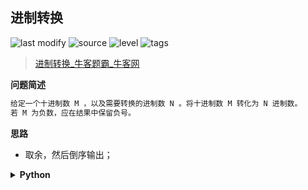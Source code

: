 ## 进制转换
<!--START_SECTION:badge-->

![last modify](https://img.shields.io/static/v1?label=last%20modify&message=2022-10-14%2000%3A39%3A24&color=yellowgreen&style=flat-square)
![source](https://img.shields.io/static/v1?label=source&message=%E7%89%9B%E5%AE%A2&color=green&style=flat-square)
![level](https://img.shields.io/static/v1?label=level&message=%E7%AE%80%E5%8D%95&color=yellow&style=flat-square)
![tags](https://img.shields.io/static/v1?label=tags&message=%E6%95%B0%E5%AD%A6&color=orange&style=flat-square)

<!--END_SECTION:badge-->
<!--info
tags: [数学]
source: 牛客
level: 简单
number: '0112'
name: 进制转换
companies: []
-->

> [进制转换_牛客题霸_牛客网](https://www.nowcoder.com/practice/2cc32b88fff94d7e8fd458b8c7b25ec1)

<summary><b>问题简述</b></summary>

```txt
给定一个十进制数 M ，以及需要转换的进制数 N 。将十进制数 M 转化为 N 进制数。
若 M 为负数，应在结果中保留负号。
```

<!-- 
<details><summary><b>详细描述</b></summary>

```txt
```

</details>
-->

<!-- <div align="center"><img src="../../../_assets/xxx.png" height="300" /></div> -->

<summary><b>思路</b></summary>

- 取余，然后倒序输出；

<details><summary><b>Python</b></summary>

```python
class Solution:
    def solve(self , M: int, N: int) -> str:
        # book = {10:'A', 11:'B', 12:'C', 13:'D', 14:'E', 15:'F'}
        book = '0123456789ABCDEF'
        
        ret = []
        sign = '-' if M < 0 else ''
        rest = abs(M)
        while rest:
            r = rest % N
            # ret.append(str(book.get(r, r)))
            ret.append(book[r])
            rest //= N
        
        return sign + ''.join(ret[::-1])
```

</details>

